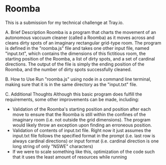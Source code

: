 # Roomba

This is a submission for my technical challenge at Tray.io.

A. Brief Description
  Roomba is a program that charts the movement of an autonomous vaccuum cleaner (called a Roomba) as it moves across and cleans dirty spots of an imaginary rectangular grid-type room.
  The program is defined in the "roomba.js" file and takes one other input file, named "input.txt", which contains the dimensions of this fictitious room, the starting position of the Roomba, a list of dirty spots, and a set of cardinal directions.
  The output of the file is simply the ending position of the Roomba, and the number of dirty spots successfully cleaned.
  
B. How to Use
  Run "roomba.js" using node in a command line terminal, making sure that it is in the same directory as the "input.txt" file.

C. Additional Thoughts
  Although this basic program does fulfill the requirements, some other improvements can be made, including:
  - Validation of the Roomba's starting position and position after each move to ensure that the Roomba is still within the confines of the imaginary room (i.e. not outside the grid dimensions). The program would likely throw an exception upon finding an erroneous position.
  - Validation of contents of input.txt file. Right now it just assumes the input.txt file follows the specified format in the prompt (i.e. last row is always cardinal directions) or input format (i.e. cardinal direction is one long string of only "NSWE" characters)
  - If we were to scale something like this, optimization of the code such that it uses the least amount of resources while running
